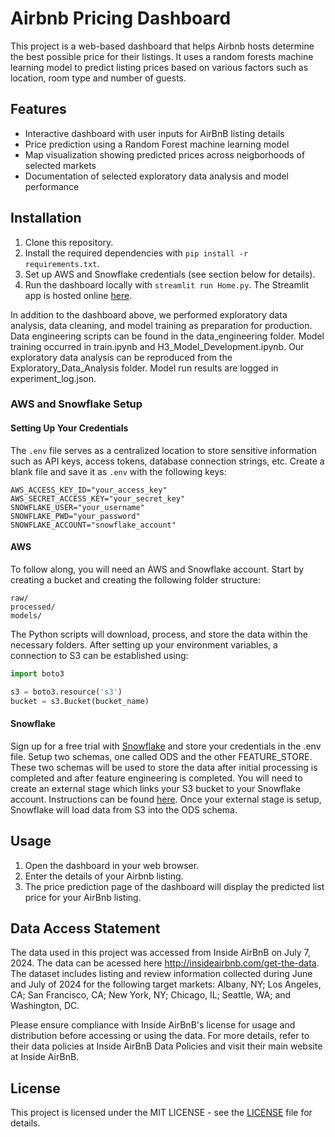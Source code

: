 # Airbnb Pricing Dashboard

This project is a web-based dashboard that helps Airbnb hosts determine the best possible price for their listings. It uses a random forests machine learning model to predict listing prices based on various factors such as location, room type and number of guests.

## Features

- Interactive dashboard with user inputs for AirBnB listing details
- Price prediction using a Random Forest machine learning model
- Map visualization showing predicted prices across neigborhoods of selected markets
- Documentation of selected exploratory data analysis and model performance

## Installation

1. Clone this repository.
2. Install the required dependencies with `pip install -r requirements.txt`.
3. Set up AWS and Snowflake credentials (see section below for details).
4. Run the dashboard locally with `streamlit run Home.py`. The Streamlit app is hosted online [here](https://airbnb-pricing-dashboard-m2gvwrulwcmashpo95zmal.streamlit.app/).

In addition to the dashboard above, we performed exploratory data analysis, data cleaning, and model training as preparation for production. Data engineering scripts can be found in the data_engineering folder. Model training occurred in train.ipynb and H3_Model_Development.ipynb. Our exploratory data analysis can be reproduced from the Exploratory_Data_Analysis folder. Model run results are logged in experiment_log.json.

### AWS and Snowflake Setup

#### Setting Up Your Credentials

The `.env` file serves as a centralized location to store sensitive information such as API keys, access tokens, database connection strings, etc. Create a blank file and save it as `.env` with the following keys:

```env
AWS_ACCESS_KEY_ID="your_access_key"
AWS_SECRET_ACCESS_KEY="your_secret_key"
SNOWFLAKE_USER="your_username"
SNOWFLAKE_PWD="your_password"
SNOWFLAKE_ACCOUNT="snowflake_account"
```

#### AWS

To follow along, you will need an AWS and Snowflake account. Start by creating a bucket and creating the following folder structure:
```
raw/
processed/
models/
```
The Python scripts will download, process, and store the data within the necessary folders. After setting up your environment variables, a connection to S3 can be established using:
```python
import boto3

s3 = boto3.resource('s3')
bucket = s3.Bucket(bucket_name)
```

#### Snowflake

Sign up for a free trial with [Snowflake](https://www.snowflake.com/en/) and store your credentials in the .env file. Setup two schemas, one called ODS and the other FEATURE_STORE. These two schemas will be used to store the data after initial processing is completed and after feature engineering is completed.  You will need to create an external stage which links your S3 bucket to your Snowflake account. Instructions can be found [here](https://docs.snowflake.com/en/user-guide/data-load-s3-create-stage). Once your external stage is setup, Snowflake will load data from S3 into the ODS schema.

## Usage

1. Open the dashboard in your web browser.
2. Enter the details of your Airbnb listing.
3. The price prediction page of the dashboard will display the predicted list price for your AirBnb listing.

## Data Access Statement
The data used in this project was accessed from Inside AirBnB on July 7, 2024. The data can be acessed here http://insideairbnb.com/get-the-data. The dataset includes listing and review information collected during June and July of 2024 for the following target markets: Albany, NY; Los Angeles, CA; San Francisco, CA; New York, NY; Chicago, IL; Seattle, WA; and Washington, DC.

Please ensure compliance with Inside AirBnB's license for usage and distribution before accessing or using the data. For more details, refer to their data policies at Inside AirBnB Data Policies and visit their main website at Inside AirBnB.

## License

This project is licensed under the MIT LICENSE - see the [LICENSE](LICENSE) file for details.

